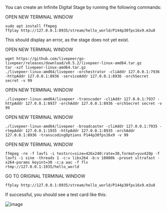 You can create an Infinite Digital Stage by running the following commands:

OPEN NEW TERMINAL WINDOW
```
sudo apt install ffmpeg
ffplay http://127.0.0.1:8935/stream/hello_world/P144p30fps16x9.m3u8
```
This should display an error, as the stage does not yet exist.

OPEN NEW TERMINAL WINDOW
```
wget https://github.com/livepeer/go-livepeer/releases/download/v0.5.2/livepeer-linux-amd64.tar.gz
tar -xzf livepeer-linux-amd64.tar.gz
./livepeer-linux-amd64/livepeer -orchestrator -cliAddr 127.0.0.1:7936 -httpAddr 127.0.0.1:8936 -serviceAddr 127.0.0.1:8936 -orchSecret secret -v 99
```
OPEN NEW TERMINAL WINDOW
```
./livepeer-linux-amd64/livepeer -transcoder -cliAddr 127.0.0.1:7937 -httpAddr 127.0.0.1:8937 -orchAddr 127.0.0.1:8936 -orchSecret secret -v 99
```
OPEN NEW TERMINAL WINDOW
```
./livepeer-linux-amd64/livepeer -broadcaster -cliAddr 127.0.0.1:7935 -rtmpAddr 127.0.0.1:1935 -httpAddr 127.0.0.1:8935 -orchAddr 127.0.0.1:8936 -transcodingOptions P144p30fps16x9 -v 99
```
OPEN NEW TERMINAL WINDOW
```
ffmpeg -re -f lavfi -i testsrc=size=426x240:rate=30,format=yuv420p -f lavfi -i sine -threads 1 -c:v libx264 -b:v 10000k -preset ultrafast -x264-params keyint=30 -c:a aac -f flv rtmp://127.0.0.1:1935/hello_world
```
GO TO ORIGINAL TERMINAL WINDOW
```
ffplay http://127.0.0.1:8935/stream/hello_world/P144p30fps16x9.m3u8
```
If successful, you should see a test card like this:

![image](https://user-images.githubusercontent.com/59374467/71633051-3a74fb80-2c12-11ea-82d7-d646022216fb.png)
